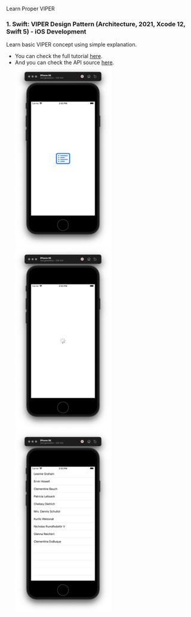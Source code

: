 Learn Proper VIPER

### 1. Swift: VIPER Design Pattern (Architecture, 2021, Xcode 12, Swift 5) - iOS Development
Learn basic VIPER concept using simple explanation.<br>
* You can check the full tutorial [here](https://www.youtube.com/watch?v=hFLdbWEE3_Y).<br>
* And you can check the API source [here](https://jsonplaceholder.typicode.com/users).<br>
<img src="VIPER-001/screenshot/preview1.png" width=256 />&nbsp;
<img src="VIPER-001/screenshot/preview2.png" width=256 />&nbsp;
<img src="VIPER-001/screenshot/preview3.png" width=256 />&nbsp;
